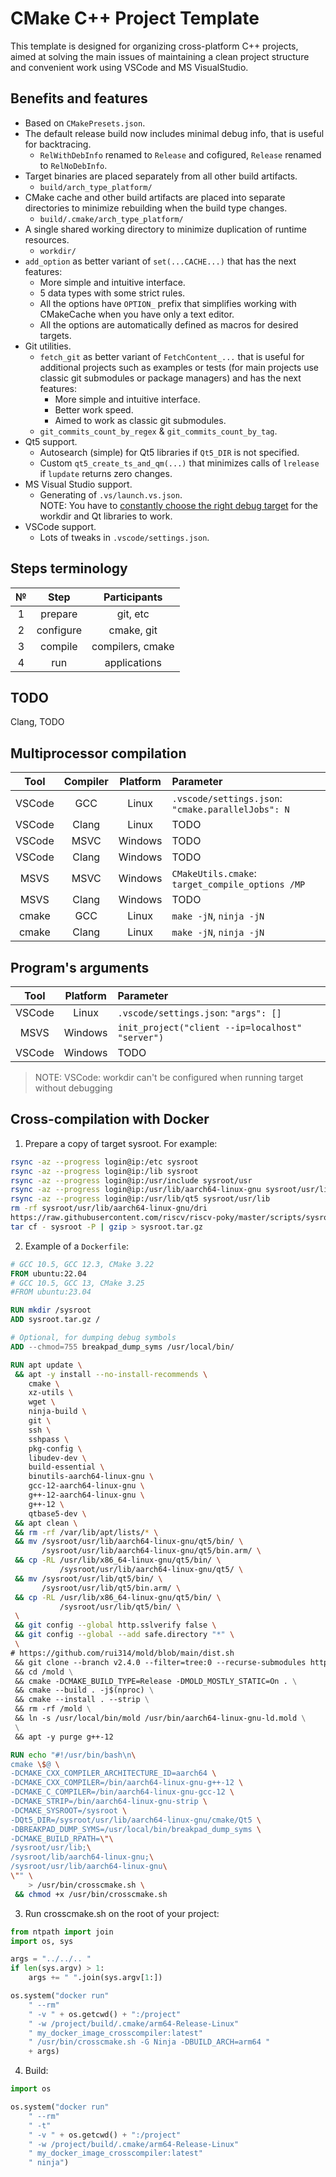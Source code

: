 ﻿# CMake C++ Project Template

This template is designed for organizing cross-platform C++ projects, aimed at
solving the main issues of maintaining a clean project structure and convenient
work using VSCode and MS VisualStudio.

## Benefits and features

- Based on `CMakePresets.json`.
- The default release build now includes minimal debug info, that is useful for backtracing.  
  - `RelWithDebInfo` renamed to `Release` and cofigured, `Release` renamed to `RelNoDebInfo`.
- Target binaries are placed separately from all other build artifacts.
  - `build/arch_type_platform/`
- CMake cache and other build artifacts are placed into separate directories to minimize
  rebuilding when the build type changes.
  - `build/.cmake/arch_type_platform/`
- A single shared working directory to minimize duplication of runtime resources.
  - `workdir/`
- `add_option` as better variant of `set(...CACHE...)` that has the next features:
  - More simple and intuitive interface.
  - 5 data types with some strict rules.
  - All the options have `OPTION_` prefix that simplifies working with CMakeCache
    when you have only a text editor.
  - All the options are automatically defined as macros for desired targets.
- Git utilities.
  - `fetch_git` as better variant of `FetchContent_...` that is useful for additional
    projects such as examples or tests (for main projects use classic git submodules
    or package managers) and has the next features:
    - More simple and intuitive interface.
    - Better work speed.
    - Aimed to work as classic git submodules.
  - `git_commits_count_by_regex` & `git_commits_count_by_tag`.
- Qt5 support.
  - Autosearch (simple) for Qt5 libraries if `Qt5_DIR` is not specified.
  - Custom `qt5_create_ts_and_qm(...)` that minimizes calls of `lrelease` if `lupdate`
    returns zero changes.
- MS Visual Studio support.
  - Generating of `.vs/launch.vs.json`.  
    NOTE: You have to [constantly choose the right debug target](https://developercommunity.visualstudio.com/t/Auto-previous-debug-target-with-CMake/10116208)
    for the workdir and Qt libraries to work.
- VSCode support.
  - Lots of tweaks in `.vscode/settings.json`.

## Steps terminology

| № |    Step   |   Participants   |
|:-:|:---------:|:----------------:|
| 1 |  prepare  |     git, etc     |
| 2 | configure |    cmake, git    |
| 3 |  compile  | compilers, cmake |
| 4 |    run    |   applications   |

## TODO

Clang, TODO

## Multiprocessor compilation

|  Tool  | Compiler | Platform | Parameter |
|:------:|:--------:|:--------:|:----------|
| VSCode |   GCC    |  Linux   | `.vscode/settings.json`: `"cmake.parallelJobs": N`
| VSCode |  Clang   |  Linux   |   TODO
| VSCode |   MSVC   | Windows  |   TODO
| VSCode |  Clang   | Windows  |   TODO
|  MSVS  |   MSVC   | Windows  | `CMakeUtils.cmake`: `target_compile_options /MP`
|  MSVS  |  Clang   | Windows  |   TODO
| cmake  |   GCC    |  Linux   | `make -jN`, `ninja -jN`
| cmake  |  Clang   |  Linux   | `make -jN`, `ninja -jN`

## Program's arguments

|  Tool  | Platform | Parameter |
|:------:|:--------:|:----------|
| VSCode |  Linux   | `.vscode/settings.json`: `"args": []`
|  MSVS  | Windows  | `init_project("client --ip=localhost" "server")`
| VSCode | Windows  |   TODO

> NOTE: VSCode: workdir can't be configured when running target without debugging

## Cross-compilation with Docker

1. Prepare a copy of target sysroot. For example:
```sh
rsync -az --progress login@ip:/etc sysroot
rsync -az --progress login@ip:/lib sysroot
rsync -az --progress login@ip:/usr/include sysroot/usr
rsync -az --progress login@ip:/usr/lib/aarch64-linux-gnu sysroot/usr/lib
rsync -az --progress login@ip:/usr/lib/qt5 sysroot/usr/lib
rm -rf sysroot/usr/lib/aarch64-linux-gnu/dri
https://raw.githubusercontent.com/riscv/riscv-poky/master/scripts/sysroot-relativelinks.py sysroot
tar cf - sysroot -P | gzip > sysroot.tar.gz
```

2. Example of a `Dockerfile`:
```Dockerfile
# GCC 10.5, GCC 12.3, CMake 3.22
FROM ubuntu:22.04
# GCC 10.5, GCC 13, CMake 3.25
#FROM ubuntu:23.04

RUN mkdir /sysroot
ADD sysroot.tar.gz /

# Optional, for dumping debug symbols
ADD --chmod=755 breakpad_dump_syms /usr/local/bin/

RUN apt update \
 && apt -y install --no-install-recommends \
    cmake \
    xz-utils \
    wget \
    ninja-build \
    git \
    ssh \
    sshpass \
    pkg-config \
    libudev-dev \
    build-essential \
    binutils-aarch64-linux-gnu \
    gcc-12-aarch64-linux-gnu \
    g++-12-aarch64-linux-gnu \
    g++-12 \
    qtbase5-dev \
 && apt clean \
 && rm -rf /var/lib/apt/lists/* \
 && mv /sysroot/usr/lib/aarch64-linux-gnu/qt5/bin/ \
       /sysroot/usr/lib/aarch64-linux-gnu/qt5/bin.arm/ \
 && cp -RL /usr/lib/x86_64-linux-gnu/qt5/bin/ \
           /sysroot/usr/lib/aarch64-linux-gnu/qt5/ \
 && mv /sysroot/usr/lib/qt5/bin/ \
       /sysroot/usr/lib/qt5/bin.arm/ \
 && cp -RL /usr/lib/x86_64-linux-gnu/qt5/bin/ \
           /sysroot/usr/lib/qt5/bin/ \
 \
 && git config --global http.sslverify false \
 && git config --global --add safe.directory "*" \
 \
# https://github.com/rui314/mold/blob/main/dist.sh
 && git clone --branch v2.4.0 --filter=tree:0 --recurse-submodules https://github.com/rui314/mold.git /mold \
 && cd /mold \
 && cmake -DCMAKE_BUILD_TYPE=Release -DMOLD_MOSTLY_STATIC=On . \
 && cmake --build . -j$(nproc) \
 && cmake --install . --strip \
 && rm -rf /mold \
 && ln -s /usr/local/bin/mold /usr/bin/aarch64-linux-gnu-ld.mold \
 \
 && apt -y purge g++-12

RUN echo "#!/usr/bin/bash\n\
cmake \$@ \
-DCMAKE_CXX_COMPILER_ARCHITECTURE_ID=aarch64 \
-DCMAKE_CXX_COMPILER=/bin/aarch64-linux-gnu-g++-12 \
-DCMAKE_C_COMPILER=/bin/aarch64-linux-gnu-gcc-12 \
-DCMAKE_STRIP=/bin/aarch64-linux-gnu-strip \
-DCMAKE_SYSROOT=/sysroot \
-DQt5_DIR=/sysroot/usr/lib/aarch64-linux-gnu/cmake/Qt5 \
-DBREAKPAD_DUMP_SYMS=/usr/local/bin/breakpad_dump_syms \
-DCMAKE_BUILD_RPATH=\"\
/sysroot/usr/lib;\
/sysroot/lib/aarch64-linux-gnu;\
/sysroot/usr/lib/aarch64-linux-gnu\
\"" \
    > /usr/bin/crosscmake.sh \
 && chmod +x /usr/bin/crosscmake.sh
```

3. Run crosscmake.sh on the root of your project:
```python
from ntpath import join
import os, sys

args = "../../.. "
if len(sys.argv) > 1:
    args += " ".join(sys.argv[1:])

os.system("docker run"
    " --rm"
    " -v " + os.getcwd() + ":/project"
    " -w /project/build/.cmake/arm64-Release-Linux"
    " my_docker_image_crosscompiler:latest"
    " /usr/bin/crosscmake.sh -G Ninja -DBUILD_ARCH=arm64 "
    + args)
```

4. Build:
```python
import os

os.system("docker run"
    " --rm"
    " -t"
    " -v " + os.getcwd() + ":/project"
    " -w /project/build/.cmake/arm64-Release-Linux"
    " my_docker_image_crosscompiler:latest"
    " ninja")
```
